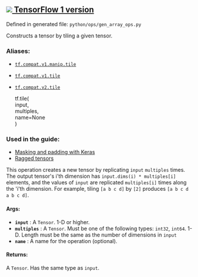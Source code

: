 [ ![](https://tensorflow.google.cn/images/tf_logo_32px.png) TensorFlow 1
version](/versions/r1.15/api_docs/python/tf/tile)  
---  
  
Defined in generated file: `python/ops/gen_array_ops.py`

Constructs a tensor by tiling a given tensor.

### Aliases:

  * [`tf.compat.v1.manip.tile`](/api_docs/python/tf/tile)
  * [`tf.compat.v1.tile`](/api_docs/python/tf/tile)
  * [`tf.compat.v2.tile`](/api_docs/python/tf/tile)

    
    
    tf.tile(  
        input,  
        multiples,  
        name=None  
    )  
    

### Used in the guide:

  * [Masking and padding with Keras](https://tensorflow.google.cn/guide/keras/masking_and_padding)
  * [Ragged tensors](https://tensorflow.google.cn/guide/ragged_tensor)

This operation creates a new tensor by replicating `input` `multiples` times.
The output tensor's i'th dimension has `input.dims(i) * multiples[i]`
elements, and the values of `input` are replicated `multiples[i]` times along
the 'i'th dimension. For example, tiling `[a b c d]` by `[2]` produces `[a b c
d a b c d]`.

#### Args:

  * **`input`** : A `Tensor`. 1-D or higher.
  * **`multiples`** : A `Tensor`. Must be one of the following types: `int32`, `int64`. 1-D. Length must be the same as the number of dimensions in `input`
  * **`name`** : A name for the operation (optional).

#### Returns:

A `Tensor`. Has the same type as `input`.


